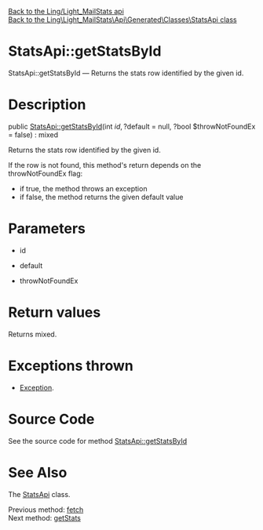 [Back to the Ling/Light_MailStats api](https://github.com/lingtalfi/Light_MailStats/blob/master/doc/api/Ling/Light_MailStats.md)<br>
[Back to the Ling\Light_MailStats\Api\Generated\Classes\StatsApi class](https://github.com/lingtalfi/Light_MailStats/blob/master/doc/api/Ling/Light_MailStats/Api/Generated/Classes/StatsApi.md)


StatsApi::getStatsById
================



StatsApi::getStatsById — Returns the stats row identified by the given id.




Description
================


public [StatsApi::getStatsById](https://github.com/lingtalfi/Light_MailStats/blob/master/doc/api/Ling/Light_MailStats/Api/Generated/Classes/StatsApi/getStatsById.md)(int $id, ?$default = null, ?bool $throwNotFoundEx = false) : mixed




Returns the stats row identified by the given id.

If the row is not found, this method's return depends on the throwNotFoundEx flag:
- if true, the method throws an exception
- if false, the method returns the given default value




Parameters
================


- id

    

- default

    

- throwNotFoundEx

    


Return values
================

Returns mixed.


Exceptions thrown
================

- [Exception](http://php.net/manual/en/class.exception.php).&nbsp;







Source Code
===========
See the source code for method [StatsApi::getStatsById](https://github.com/lingtalfi/Light_MailStats/blob/master/Api/Generated/Classes/StatsApi.php#L144-L158)


See Also
================

The [StatsApi](https://github.com/lingtalfi/Light_MailStats/blob/master/doc/api/Ling/Light_MailStats/Api/Generated/Classes/StatsApi.md) class.

Previous method: [fetch](https://github.com/lingtalfi/Light_MailStats/blob/master/doc/api/Ling/Light_MailStats/Api/Generated/Classes/StatsApi/fetch.md)<br>Next method: [getStats](https://github.com/lingtalfi/Light_MailStats/blob/master/doc/api/Ling/Light_MailStats/Api/Generated/Classes/StatsApi/getStats.md)<br>

